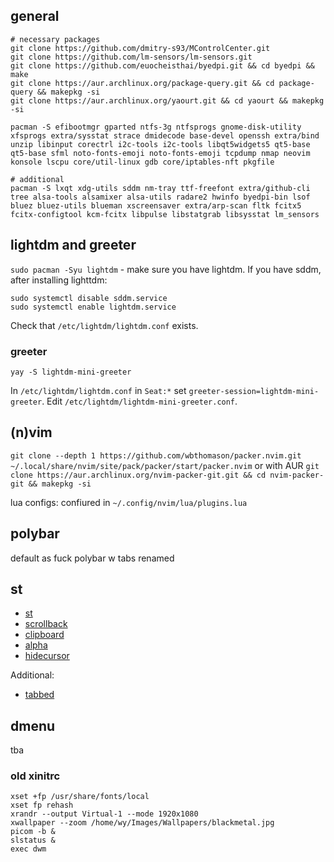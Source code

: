 ## general

```
# necessary packages
git clone https://github.com/dmitry-s93/MControlCenter.git
git clone https://github.com/lm-sensors/lm-sensors.git
git clone https://github.com/euocheisthai/byedpi.git && cd byedpi && make
git clone https://aur.archlinux.org/package-query.git && cd package-query && makepkg -si
git clone https://aur.archlinux.org/yaourt.git && cd yaourt && makepkg -si

pacman -S efibootmgr gparted ntfs-3g ntfsprogs gnome-disk-utility xfsprogs extra/sysstat strace dmidecode base-devel openssh extra/bind unzip libinput corectrl i2c-tools i2c-tools libqt5widgets5 qt5-base qt5-base sfml noto-fonts-emoji noto-fonts-emoji tcpdump nmap neovim konsole lscpu core/util-linux gdb core/iptables-nft pkgfile 

# additional 
pacman -S lxqt xdg-utils sddm nm-tray ttf-freefont extra/github-cli tree alsa-tools alsamixer alsa-utils radare2 hwinfo byedpi-bin lsof bluez bluez-utils blueman xscreensaver extra/arp-scan fltk fcitx5 fcitx-configtool kcm-fcitx libpulse libstatgrab libsysstat lm_sensors

```


## lightdm and greeter

`sudo pacman -Syu lightdm` - make sure you have lightdm. If you have sddm, after installing lighttdm:
```
sudo systemctl disable sddm.service
sudo systemctl enable lightdm.service
```

Check that `/etc/lightdm/lightdm.conf` exists.

### greeter
```
yay -S lightdm-mini-greeter
```

In `/etc/lightdm/lightdm.conf` in `Seat:*` set `greeter-session=lightdm-mini-greeter`. Edit `/etc/lightdm/lightdm-mini-greeter.conf`.


## (n)vim

`git clone --depth 1 https://github.com/wbthomason/packer.nvim.git ~/.local/share/nvim/site/pack/packer/start/packer.nvim` or with AUR `git clone https://aur.archlinux.org/nvim-packer-git.git && cd nvim-packer-git && makepkg -si`

lua configs: confiured in `~/.config/nvim/lua/plugins.lua`

## polybar

default as fuck polybar w tabs renamed

## st

- [st](https://st.suckless.org/)
- [scrollback](https://st.suckless.org/patches/scrollback/)
- [clipboard](https://st.suckless.org/patches/clipboard/)
- [alpha](https://st.suckless.org/patches/alpha/)
- [hidecursor](https://st.suckless.org/patches/hidecursor/)

Additional:
- [tabbed](https://tools.suckless.org/tabbed/)


## dmenu

tba


### old xinitrc

```
xset +fp /usr/share/fonts/local 
xset fp rehash
xrandr --output Virtual-1 --mode 1920x1080
xwallpaper --zoom /home/wy/Images/Wallpapers/blackmetal.jpg
picom -b &
slstatus &
exec dwm
```